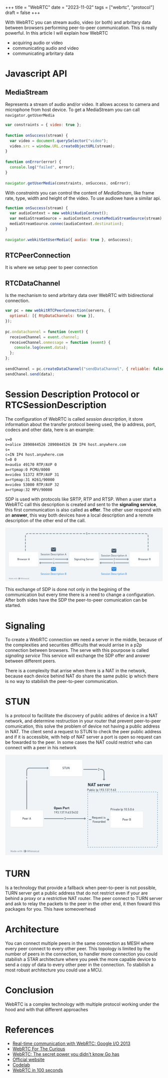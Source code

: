 +++
title = "WebRTC"
date = "2023-11-02"
tags = ["webrtc", "protocol"]
draft = false
+++

With WebRTC you can stream audio, video (or both) and arbritary data between browsers performing peer-to-peer communication. This is really powerful. In this article I will explain how WebRTC

- acquiring audio or video
- communicating audio and video
- communicating arbritary data

# Javascript API

## MediaStream

Represents a stream of audio and/or video. It allows access to camera and microphone from host device. To get a MediaStream you can call `navigator.getUserMedia`

```js
var constraints = { video: true };

function onSuccess(stream) {
  var video = document.querySelector("video");
  video.src = window.URL.createObjectURL(stream);
}

function onError(error) {
  console.log("failed", error);
}

navigator.getUserMedia(constraints, onSuccess, onError);
```

With _constraints_ you can control the content of _MediaStream_, like frame rate, type, width and height of the video. To use audiowe have a similar api.

```js
function onSuccess(stream) {
  var audioContext = new webkitAudioContext();
  var mediaStreamSource = audioContext.createMediaStreamSource(stream);
  mediaStreamSource.connec(audioContext.destination);
}

navigator.webkitGetUserMedia({ audio: true }, onSuccess);
```

## RTCPeerConnection

It is where we setup peer to peer connection

## RTCDataChannel

Is the mechanism to send arbritary data over WebRTC with bidirectional connection.

```js
var pc = new webkitRTCPeerConnection(servers, {
  optional: [{ RtpDataChannels: true }],
});

pc.ondatachannel = function (event) {
  receiveChannel = event.channel;
  receiveChannel.onmessage = function (event) {
    console.log(event.data);
  };
};

sendChannel = pc.createDataChannel("sendDataChannel", { reliable: false });
sendChanel.send(data);
```

# Session Description Protocol or RTCSessionDescription

The configuration of WebRTC is called _session description_, it store information about the transfer protocol beeing used, the ip address, port, codecs and other data, here is an example:

```
v=0
o=alice 2890844526 2890844526 IN IP4 host.anywhere.com
s=
c=IN IP4 host.anywhere.com
t=0 0
m=audio 49170 RTP/AVP 0
a=rtpmap:0 PCMU/8000
m=video 51372 RTP/AVP 31
a=rtpmap:31 H261/90000
m=video 53000 RTP/AVP 32
a=rtpmap:32 MPV/90000
```

SDP is used with protocols like SRTP, RTP and RTSP. When a user start a WebRTC call this description is created and sent to the **signaling service**, this first communication is also called as **offer**. The other user respond with an **answer**, this way both devices have a local description and a remote description of the other end of the call.

![image](./sdp.png)

This exchange of SDP is done not only in the begining of the communication but every time there is a need to change a configuration. After both sides have the SDP the peer-to-peer comunication can be started.

# Signaling

To create a WebRTC connection we need a server in the middle, because of the complexities and securities difficults that would arrise in a p2p connection between browsers. The serve with this pourpose is called _signaling service_ This service will exchange the SDP offer and answer between different peers.

There is a complexity that arrise when there is a NAT in the network, because each device behind NAT do share the same public ip which there is no way to stabilish the peer-to-peer communication.

# STUN

Is a protocol to facilitate the discovery of public addres of device in a NAT network, and determine restruction in your router that prevent peer-to-peer comunication, this solve the problem of device not having a public address in NAT. The client send a request to STUN to check the peer public address and if it is accessible, with help of NAT server a port is open so request can be fowarded to the peer. In some cases the NAT could restrict who can connect with a peer in his network

![](./stun.png)

# TURN

Is a technology that provide a fallback when peer-to-peer is not possible, TURN server get a public address that do not restrict even if your are behind a proxy or a restrictive NAT router. The peer connect to TURN server and ask to relay the packets to the peer in the other end, it then foward this packages for you. This have someoverhead

# Architecture

You can connect multiple peers in the same connection as MESH where every peer connect to every other peer. This topology is limited by the number of peers in the connection, to handler more connection you could stabilish a STAR architecture where you peek the more capable device to send a copy of data to every other peer in the connection. To stabilish a most robust architecture you could use a MCU.

# Conclusion

WebRTC is a complex technology with multiple protocol working under the hood and with that different approaches

# References

- [Real-time communication with WebRTC: Google I/O 2013](https://youtu.be/p2HzZkd2A40)
- [WebRTC For The Curious](https://webrtcforthecurious.com/)
- [WebRTC: The secret power you didn't know Go has](https://www.youtube.com/watch?v=4kdU9_a-gII&ab_channel=Conf42)
- [Official website](https://webrtc.org/)
- [Codelab](https://codelabs.developers.google.com/codelabs/webrtc-web#0)
- [WebRTC in 100 seconds](https://www.youtube.com/watch?v=WmR9IMUD_CY)
